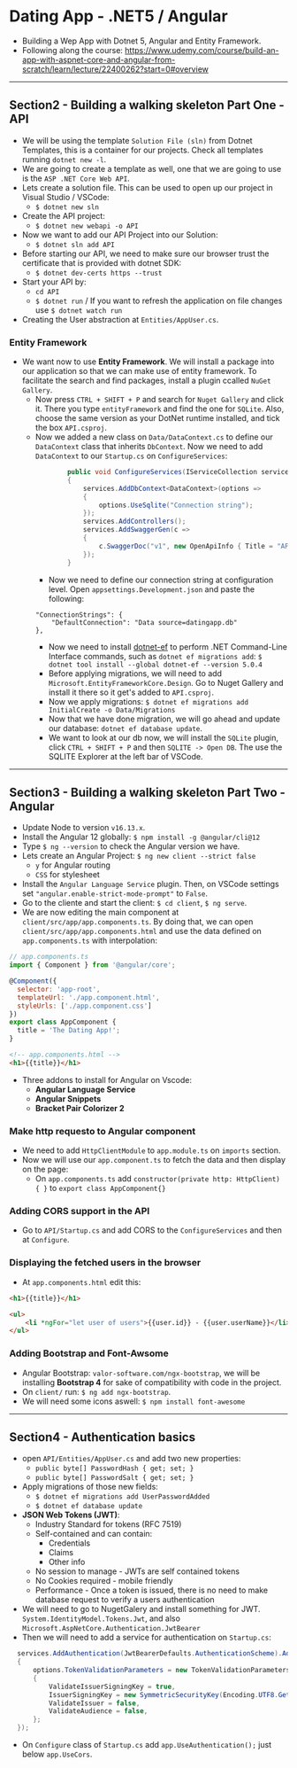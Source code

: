 # Dating App - .NET5 / Angular
* Building a Wep App with Dotnet 5, Angular and Entity Framework.
* Following along the course: https://www.udemy.com/course/build-an-app-with-aspnet-core-and-angular-from-scratch/learn/lecture/22400262?start=0#overview

---

## Section2 - Building a walking skeleton Part One - API
* We will be using the template `Solution File (sln)` from Dotnet Templates, this is a container for our projects. Check all templates running `dotnet new -l`.
* We are going to create a template as well, one that we are going to use is the `ASP .NET Core Web API`.
* Lets create a solution file. This can be used to open up our project in Visual Studio / VSCode:
  * `$ dotnet new sln`
* Create the API project: 
  * `$ dotnet new webapi -o API`
* Now we want to add our API Project into our Solution:
  * `$ dotnet sln add API`
* Before starting our API, we need to make sure our browser trust the certificate that is provided with dotnet SDK:
  * `$ dotnet dev-certs https --trust`
* Start your API by:
  * `cd API`
  * `$ dotnet run` / If you want to refresh the application on file changes use `$ dotnet watch run`
* Creating the User abstraction at `Entities/AppUser.cs`.   
### Entity Framework
* We want now to use **Entity Framework**. We will install a package into our application so that we can make use of entity framework. To facilitate the search and find packages, install a plugin ccalled `NuGet Gallery`.
  * Now press `CTRL + SHIFT + P` and search for `Nuget Gallery` and click it. There you type `entityFramework` and find the one for `SQLite`. Also, choose the same version as your DotNet runtime installed, and tick the box `API.csproj`.
  * Now we added a new class on `Data/DataContext.cs` to define our `DataContext` class that inherits `DbContext`. Now we need to add `DataContext` to our `Startup.cs` on `ConfigureServices`:
    ```C#
            public void ConfigureServices(IServiceCollection services)
            {
                services.AddDbContext<DataContext>(options =>
                {
                    options.UseSqlite("Connection string");
                });
                services.AddControllers();
                services.AddSwaggerGen(c =>
                {
                    c.SwaggerDoc("v1", new OpenApiInfo { Title = "API", Version = "v1" });
                });
            }
    ```
    * Now we need to define our connection string at configuration level. Open `appsettings.Development.json` and paste the following:
    ```
    "ConnectionStrings": {
        "DefaultConnection": "Data source=datingapp.db"
    },
    ```
    * Now we need to install [dotnet-ef](https://www.nuget.org/packages/dotnet-ef/) to perform .NET Command-Line Interface commands, such as `dotnet ef migrations add`: `$ dotnet tool install --global dotnet-ef --version 5.0.4`
    * Before applying migrations, we will need to add `Microsoft.EntityFrameworkCore.Design`. Go to Nuget Gallery and install it there so it get's added to `API.csproj`.
    * Now we apply migrations: `$ dotnet ef migrations add InitialCreate -o Data/Migrations`
    * Now that we have done migration, we will go ahead and update our database: `dotnet ef database update`.
    * We want to look at our db now, we will install the `SQLite` plugin, click `CTRL + SHIFT + P` and then `SQLITE -> Open DB`. The use the SQLITE Explorer at the left bar of VSCode.   

---

## Section3 - Building a walking skeleton Part Two - Angular
* Update Node to version `v16.13.x`.
* Install the Angular 12 globally: `$ npm install -g @angular/cli@12`
* Type `$ ng --version` to check the Angular version we have.
* Lets create an Angular Project: `$ ng new client --strict false`
  * `y` for Angular routing
  * `CSS` for stylesheet
* Install the `Angular Language Service` plugin. Then, on VSCode settings set `"angular.enable-strict-mode-prompt"` to `False`.
* Go to the cliente and start the client: `$ cd client`, `$ ng serve`.
* We are now editing the main component at `client/src/app/app.components.ts`. By doing that, we can open `client/src/app/app.components.html` and use the data defined on `app.components.ts` with interpolation:   
```javascript
// app.components.ts
import { Component } from '@angular/core';

@Component({
  selector: 'app-root',
  templateUrl: './app.component.html',
  styleUrls: ['./app.component.css']
})
export class AppComponent {
  title = 'The Dating App!';
}
```   

```html
<!-- app.components.html -->
<h1>{{title}}</h1>
```
* Three addons to install for Angular on Vscode:
  * **Angular Language Service**
  * **Angular Snippets**
  * **Bracket Pair Colorizer 2**
### Make http requesto to Angular component
* We need to add `HttpClientModule` to `app.module.ts` on `imports` section.
* Now we will use our `app.component.ts` to fetch the data and then display on the page:
  * On `app.components.ts` add `constructor(private http: HttpClient) { }` to `export class AppComponent{}`
### Adding CORS support in the API
* Go to `API/Startup.cs` and add CORS to the `ConfigureServices` and then at `Configure`.
### Displaying the fetched users in the browser
* At `app.components.html` edit this:
```html
<h1>{{title}}</h1>

<ul>
    <li *ngFor="let user of users">{{user.id}} - {{user.userName}}</li>
</ul>
```   
### Adding Bootstrap and Font-Awsome
* Angular Bootstrap: `valor-software.com/ngx-bootstrap`, we will be installing **Bootstrap 4** for sake of compatibility with code in the project. 
* On `client/` run: `$ ng add ngx-bootstrap`.
* We will need some icons aswell: `$ npm install font-awesome`

---

## Section4 - Authentication basics
* open `API/Entities/AppUser.cs` and add two new properties:
  * `public byte[] PasswordHash { get; set; }`
  * `public byte[] PasswordSalt { get; set; }`
* Apply migrations of those new fields:
  * `$ dotnet ef migrations add UserPasswordAdded`
  * `$ dotnet ef database update`
* **JSON Web Tokens (JWT)**:
  * Industry Standard for tokens (RFC 7519)
  * Self-contained and can contain:
    * Credentials
    * Claims
    * Other info
  * No session to manage - JWTs are self contained tokens
  * No Cookies required - mobile friendly
  * Performance - Once a token is issued, there is no need to make database request to verify a users authentication
* We will need to go to NugetGalery and install something for JWT. `System.IdentityModel.Tokens.Jwt`, and also `Microsoft.AspNetCore.Authentication.JwtBearer`
* Then we will need to add a service for authentication on `Startup.cs`: 
```C#
  services.AddAuthentication(JwtBearerDefaults.AuthenticationScheme).AddJwtBearer(options =>
  {
      options.TokenValidationParameters = new TokenValidationParameters
      {
          ValidateIssuerSigningKey = true,
          IssuerSigningKey = new SymmetricSecurityKey(Encoding.UTF8.GetBytes(_config["TokenKey"])),
          ValidateIssuer = false,
          ValidateAudience = false,
      };
  });
```
* On `Configure` class of `Startup.cs` add `app.UseAuthentication();` just below `app.UseCors`.